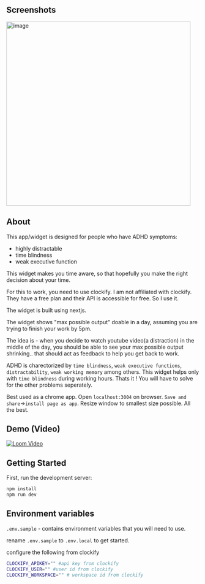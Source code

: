 ## Screenshots

<img width="481" alt="image" src="https://github.com/user-attachments/assets/543d9106-31fa-4e2f-922c-13e2e21fa6df">

## About

This app/widget is designed for people who have ADHD symptoms:

- highly distractable
- time blindness
- weak executive function

This widget makes you time aware, so that hopefully you make the right decision about your time.

For this to work, you need to use clockify. I am not affiliated with clockify. They have a free plan and their API is accessible for free. So I use it.

The widget is built using nextjs.

The widget shows "max possible output" doable in a day, assuming you are trying to finish your work by 5pm.

The idea is - when you decide to watch youtube video(a distraction) in the middle of the day, you should be able to see your max possible output shrinking.. that should act as feedback to help you get back to work.

ADHD is charectorized by `time blindness`, `weak executive functions`, `distractability`, `weak working memory` among others. This widget helps only with `time blindness` during working hours. Thats it ! You will have to solve for the other problems seperately.

Best used as a chrome app. Open `localhost:3004` on browser. `Save and share`->`install page as app`. Resize window to smallest size possible. All the best.

## Demo (Video)

[![Loom Video](https://cdn.loom.com/sessions/thumbnails/519e4a0c1b1f4916aa1e5013b939fd87-6726577a5fbce6e3-full-play.gif)](https://www.loom.com/share/519e4a0c1b1f4916aa1e5013b939fd87)

## Getting Started

First, run the development server:

```bash {"id":"01J4V6QAQZC005W3RCZWYPYA4E"}
npm install
npm run dev
```

## Environment variables

`.env.sample` - contains environment variables that you will need to use.

rename `.env.sample` to `.env.local` to get started.

configure the following from clockify

```sh {"id":"01J4VAGKG5BPWK5FT25Y0Q2BC2"}
CLOCKIFY_APIKEY="" #api key from clockify
CLOCKIFY_USER="" #user id from clockify
CLOCKIFY_WORKSPACE="" # workspace id from clockify
```
